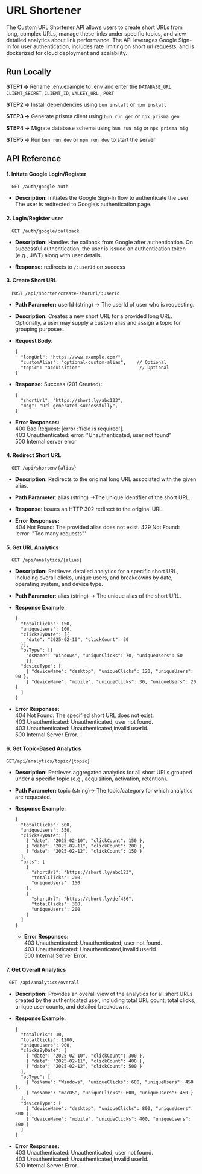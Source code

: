 
# URL Shortener

The Custom URL Shortener API allows users to create short URLs from long, complex URLs, manage these links under specific topics, and view detailed analytics about link performance. The API leverages Google Sign-In for user authentication, includes rate limiting on short url requests, and is dockerized for cloud deployment and scalability.

 

## Run Locally


**STEP1 ->** Rename .env.example to .env and enter the `DATABASE_URL` `CLIENT_SECRET`, `CLIENT_ID`, `VALKEY_URL` , `PORT`

**STEP2 ->** Install dependencies using `bun install` or `npm install`

**STEP3 ->** Generate prisma client using `bun run gen` or `npx prisma gen`

**STEP4 ->** Migrate database schema using `bun run mig` or `npx prisma mig`

**STEP5 ->** Run `bun run dev` or `npm run dev` to start the server



## API Reference

#### 1. Initate Google Login/Register 

```http
  GET /auth/google-auth
```

- **Description:** Initiates the Google Sign-In flow to authenticate the user. The user is redirected to Google’s authentication page.

#### 2. Login/Register user

```http
  GET /auth/google/callback
```
- **Description:** Handles the callback from Google after authentication. On successful authentication, the user is issued an authentication token (e.g., JWT) along with user details.

- **Response:** redirects to `/:userId` on success


#### 3. Create Short URL
```http
  POST /api/shorten/create-shorUrl/:userId
```
- **Path Parameter:**
  userId (string) -> The userId of user who is requesting.

- **Description:** Creates a new short URL for a provided long URL. Optionally, a user may supply a custom alias and assign a topic for grouping purposes.

- **Request Body**:

      {
        "longUrl": "https://www.example.com/",
        "customAlias": "optional-custom-alias",    // Optional
        "topic": "acquisition"                      // Optional 
      }

- **Response:**
  Success (201 Created):

      {
        "shortUrl": "https://short.ly/abc123",
        "msg": "Url generated successfully",
      }
- **Error Responses:**\
  400 Bad Request: [error :'field is required'].\
  403 Unauthenticated: error: "Unauthenticated, user not found"\
  500 Internal server error


#### 4. Redirect Short URL
```http
  GET /api/shorten/{alias}
```
- **Description:** Redirects to the original long URL associated with the given alias.

- **Path Parameter**: alias (string) ->The unique identifier of the short URL.
- **Response**: Issues an HTTP 302 redirect to the original URL.

- **Error Responses:**\
  404 Not Found: The provided alias does not exist.
  429 Not Found: 'error: "Too many requests"'



#### 5. Get URL Analytics
```http
  GET /api/analytics/{alias}
```
- **Description:** Retrieves detailed analytics for a specific short URL, including overall clicks, unique users, and breakdowns by date, operating system, and device type.

- **Path Parameter**: alias (string) -> The unique alias of the short URL.

- **Response Example**:

      {
        "totalClicks": 150,
        "uniqueUsers": 100,
        "clicksByDate": [{
          "date": "2025-02-10", "clickCount": 30 
        }],
        "osType": [{ 
          "osName": "Windows", "uniqueClicks": 70, "uniqueUsers": 50 
          }],
        "deviceType": [
          { "deviceName": "desktop", "uniqueClicks": 120, "uniqueUsers": 90 },
          { "deviceName": "mobile", "uniqueClicks": 30, "uniqueUsers": 20 }
        ]
      }

- **Error Responses:**\
  404 Not Found: The specified short URL does not exist.\
    403 Unauthenticated: Unauthenticated, user not found.\
     403 Unauthenticated: Unauthenticated,invalid userId.\
     500 Internal Server Error.


#### 6. Get Topic-Based Analytics
````http
GET/api/analytics/topic/{topic}
````
- **Description:** Retrieves aggregated analytics for all short URLs grouped under a specific topic (e.g., acquisition, activation, retention).

- **Path Parameter:**
  topic (string)-> The topic/category for which analytics are       requested.

- **Response Example:**

      {
        "totalClicks": 500,
        "uniqueUsers": 350,
        "clicksByDate": [
          { "date": "2025-02-10", "clickCount": 150 },
          { "date": "2025-02-11", "clickCount": 200 },
          { "date": "2025-02-12", "clickCount": 150 }
        ],
        "urls": [
          {
            "shortUrl": "https://short.ly/abc123",
            "totalClicks": 200,
            "uniqueUsers": 150
          },
          {
            "shortUrl": "https://short.ly/def456",
            "totalClicks": 300,
            "uniqueUsers": 200
          }
        ]
      }
  - **Error Responses:**\
    403 Unauthenticated: Unauthenticated, user not found.\
     403 Unauthenticated: Unauthenticated,invalid userId.\
     500 Internal Server Error.

####  7. Get Overall Analytics
```html
 GET /api/analytics/overall
````
- **Description:** Provides an overall view of the analytics for all short URLs created by the authenticated user, including total URL count, total clicks, unique user counts, and detailed breakdowns.
- **Response Example:**

      {
        "totalUrls": 10,
        "totalClicks": 1200,
        "uniqueUsers": 900,
        "clicksByDate": [
          { "date": "2025-02-10", "clickCount": 300 },
          { "date": "2025-02-11", "clickCount": 400 },
          { "date": "2025-02-12", "clickCount": 500 }
        ],
        "osType": [
          { "osName": "Windows", "uniqueClicks": 600, "uniqueUsers": 450 },
          { "osName": "macOS", "uniqueClicks": 600, "uniqueUsers": 450 }
        ],
        "deviceType": [
          { "deviceName": "desktop", "uniqueClicks": 800, "uniqueUsers": 600 },
          { "deviceName": "mobile", "uniqueClicks": 400, "uniqueUsers": 300 }
        ]
      }

- **Error Responses:**\
    403 Unauthenticated: Unauthenticated, user not found.\
     403 Unauthenticated: Unauthenticated,invalid userId.\
     500 Internal Server Error.


